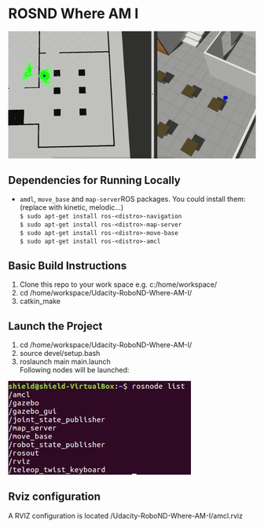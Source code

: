 # ROSND Where AM I
<img src="MCL2.gif"/>

## Dependencies for Running Locally
* ``amdl``, ``move_base`` and ``map-server``ROS packages.
  You could install them:(replace <distro> with kinetic, melodic...)  
  ``$ sudo apt-get install ros-<distro>-navigation``  
  ``$ sudo apt-get install ros-<distro>-map-server``  
  ``$ sudo apt-get install ros-<distro>-move-base``  
  ``$ sudo apt-get install ros-<distro>-amcl``  


## Basic Build Instructions
1. Clone this repo to your work space e.g. c:/home/workspace/
2. cd /home/workspace/Udacity-RoboND-Where-AM-I/
3. catkin_make

## Launch the Project
1. cd /home/workspace/Udacity-RoboND-Where-AM-I/
2. source devel/setup.bash
3. roslaunch main main.launch  
Following nodes will be launched:  
<img src="nodes.JPG"/>

## Rviz configuration
A RVIZ configuration is located /Udacity-RoboND-Where-AM-I/amcl.rviz
